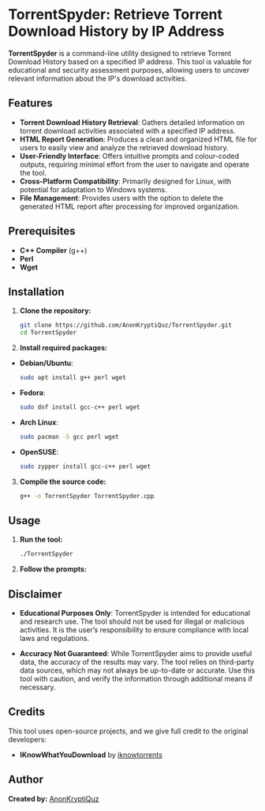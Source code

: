 # TorrentSpyder: Retrieve Torrent Download History by IP Address

**TorrentSpyder** is a command-line utility designed to retrieve Torrent Download History based on a specified IP address. This tool is valuable for educational and security assessment purposes, allowing users to uncover relevant information about the IP's download activities.

## **Features**

- **Torrent Download History Retrieval**: Gathers detailed information on torrent download activities associated with a specified IP address.
- **HTML Report Generation**: Produces a clean and organized HTML file for users to easily view and analyze the retrieved download history.
- **User-Friendly Interface**: Offers intuitive prompts and colour-coded outputs, requiring minimal effort from the user to navigate and operate the tool.
- **Cross-Platform Compatibility**: Primarily designed for Linux, with potential for adaptation to Windows systems.
- **File Management**: Provides users with the option to delete the generated HTML report after processing for improved organization.

## **Prerequisites**

- **C++ Compiler** (g++)
- **Perl**
- **Wget**

## **Installation**

1. **Clone the repository:**
   
   ```bash
   git clone https://github.com/AnonKryptiQuz/TorrentSpyder.git
   cd TorrentSpyder
   ```

2. **Install required packages:**

- **Debian/Ubuntu**: 
   ```bash
   sudo apt install g++ perl wget
   ```

- **Fedora**: 
   ```bash
   sudo dnf install gcc-c++ perl wget
   ```

- **Arch Linux**: 
   ```bash
   sudo pacman -S gcc perl wget
   ```

- **OpenSUSE**: 
   ```bash
   sudo zypper install gcc-c++ perl wget
   ```

3. **Compile the source code:**

   ```bash
   g++ -o TorrentSpyder TorrentSpyder.cpp
   ```

## **Usage**

1. **Run the tool:**

   ```bash
   ./TorrentSpyder
   ```

2. **Follow the prompts:**

## **Disclaimer**

- **Educational Purposes Only**: TorrentSpyder is intended for educational and research use. The tool should not be used for illegal or malicious activities. It is the user’s responsibility to ensure compliance with local laws and regulations.

- **Accuracy Not Guaranteed**: While TorrentSpyder aims to provide useful data, the accuracy of the results may vary. The tool relies on third-party data sources, which may not always be up-to-date or accurate. Use this tool with caution, and verify the information through additional means if necessary.

## **Credits**

This tool uses open-source projects, and we give full credit to the original developers:

- **IKnowWhatYouDownload** by [iknowtorrents](https://x.com/iknowtorrents)

## **Author**

**Created by:** [AnonKryptiQuz](https://AnonKryptiQuz.github.io/)
